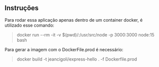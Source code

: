 ## Instruções

Para rodar essa aplicação apenas dentro de um container docker, é utilizado esse comando:

> docker run --rm -it -v $(pwd)/:/usr/src/node -p 3000:3000 node:15 bash

Para gerar a imagem com o DockerFile.prod é necessário:

> docker build -t jeancigoli/express-hello . -f Dockerfile.prod
